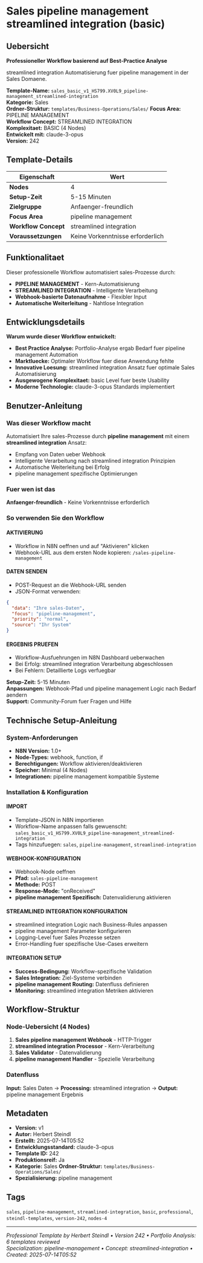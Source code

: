 # Sales pipeline management streamlined integration (basic)

## Uebersicht

**Professioneller Workflow basierend auf Best-Practice Analyse**

streamlined integration Automatisierung fuer pipeline management in der Sales Domaene.

**Template-Name:** `sales_basic_v1_HS799.XV0L9_pipeline-management_streamlined-integration`  
**Kategorie:** Sales  
**Ordner-Struktur:** `templates/Business-Operations/Sales/`
**Focus Area:** PIPELINE MANAGEMENT  
**Workflow Concept:** STREAMLINED INTEGRATION  
**Komplexitaet:** BASIC (4 Nodes)  
**Entwickelt mit:** claude-3-opus  
**Version:** 242

## Template-Details

| **Eigenschaft** | **Wert** |
|------------------|----------|
| **Nodes** | 4 |
| **Setup-Zeit** | 5-15 Minuten |
| **Zielgruppe** | Anfaenger-freundlich |
| **Focus Area** | pipeline management |
| **Workflow Concept** | streamlined integration |
| **Voraussetzungen** | Keine Vorkenntnisse erforderlich |

## Funktionalitaet

Dieser professionelle Workflow automatisiert sales-Prozesse durch:
- **PIPELINE MANAGEMENT** - Kern-Automatisierung
- **STREAMLINED INTEGRATION** - Intelligente Verarbeitung
- **Webhook-basierte Datenaufnahme** - Flexibler Input
- **Automatische Weiterleitung** - Nahtlose Integration



## Entwicklungsdetails

**Warum wurde dieser Workflow entwickelt:**
- **Best Practice Analyse:** Portfolio-Analyse ergab Bedarf fuer pipeline management Automation
- **Marktluecke:** Optimaler Workflow fuer diese Anwendung fehlte
- **Innovative Loesung:** streamlined integration Ansatz fuer optimale Sales Automatisierung
- **Ausgewogene Komplexitaet:** basic Level fuer beste Usability
- **Moderne Technologie:** claude-3-opus Standards implementiert

## Benutzer-Anleitung

### Was dieser Workflow macht
Automatisiert Ihre sales-Prozesse durch **pipeline management** mit einem **streamlined integration** Ansatz:
- Empfang von Daten ueber Webhook
- Intelligente Verarbeitung nach streamlined integration Prinzipien
- Automatische Weiterleitung bei Erfolg
- pipeline management spezifische Optimierungen

### Fuer wen ist das
**Anfaenger-freundlich** - Keine Vorkenntnisse erforderlich

### So verwenden Sie den Workflow

#### AKTIVIERUNG
- Workflow in N8N oeffnen und auf "Aktivieren" klicken
- Webhook-URL aus dem ersten Node kopieren: `/sales-pipeline-management`

#### DATEN SENDEN
- POST-Request an die Webhook-URL senden
- JSON-Format verwenden:
```json
{
  "data": "Ihre sales-Daten",
  "focus": "pipeline-management",
  "priority": "normal",
  "source": "Ihr System"
}
```

#### ERGEBNIS PRUEFEN
- Workflow-Ausfuehrungen im N8N Dashboard ueberwachen
- Bei Erfolg: streamlined integration Verarbeitung abgeschlossen
- Bei Fehlern: Detaillierte Logs verfuegbar

**Setup-Zeit:** 5-15 Minuten  
**Anpassungen:** Webhook-Pfad und pipeline management Logic nach Bedarf aendern  
**Support:** Community-Forum fuer Fragen und Hilfe

## Technische Setup-Anleitung

### System-Anforderungen
- **N8N Version:** 1.0+ 
- **Node-Types:** webhook, function, if
- **Berechtigungen:** Workflow aktivieren/deaktivieren
- **Speicher:** Minimal (4 Nodes)
- **Integrationen:** pipeline management kompatible Systeme

### Installation & Konfiguration

#### IMPORT
- Template-JSON in N8N importieren
- Workflow-Name anpassen falls gewuenscht: `sales_basic_v1_HS799.XV0L9_pipeline-management_streamlined-integration`
- Tags hinzufuegen: `sales`, `pipeline-management`, `streamlined-integration`

#### WEBHOOK-KONFIGURATION
- Webhook-Node oeffnen
- **Pfad:** `sales-pipeline-management`
- **Methode:** POST
- **Response-Mode:** "onReceived"
- **pipeline management Spezifisch:** Datenvalidierung aktivieren

#### STREAMLINED INTEGRATION KONFIGURATION
- streamlined integration Logic nach Business-Rules anpassen
- pipeline management Parameter konfigurieren
- Logging-Level fuer Sales Prozesse setzen
- Error-Handling fuer spezifische Use-Cases erweitern

#### INTEGRATION SETUP
- **Success-Bedingung:** Workflow-spezifische Validation
- **Sales Integration:** Ziel-Systeme verbinden
- **pipeline management Routing:** Datenfluss definieren
- **Monitoring:** streamlined integration Metriken aktivieren

## Workflow-Struktur

### Node-Uebersicht (4 Nodes)

1. **Sales pipeline management Webhook** - HTTP-Trigger
2. **streamlined integration Processor** - Kern-Verarbeitung
3. **Sales Validator** - Datenvalidierung
4. **pipeline management Handler** - Spezielle Verarbeitung







### Datenfluss
**Input:** Sales Daten -> **Processing:** streamlined integration -> **Output:** pipeline management Ergebnis

## Metadaten

- **Version:** v1
- **Autor:** Herbert Steindl
- **Erstellt:** 2025-07-14T05:52
- **Entwicklungsstandard:** claude-3-opus
- **Template ID:** 242
- **Produktionsreif:** Ja
- **Kategorie:** Sales
**Ordner-Struktur:** `templates/Business-Operations/Sales/`
- **Spezialisierung:** pipeline management

## Tags

`sales`, `pipeline-management`, `streamlined-integration`, `basic`, `professional`, `steindl-templates`, `version-242`, `nodes-4`

---

*Professional Template by Herbert Steindl • Version 242 • Portfolio Analysis: 6 templates reviewed*  
*Specialization: pipeline-management • Concept: streamlined-integration • Created: 2025-07-14T05:52*